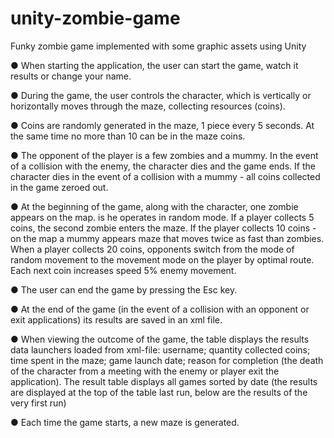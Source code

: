 # unity-zombie-game
Funky zombie game implemented with some graphic assets using Unity 

● When starting the application, the user can start the game, watch it
results or change your name.


● During the game, the user controls the character, which is vertically
or horizontally moves through the maze, collecting resources (coins).


● Coins are randomly generated in the maze, 1 piece every 5
seconds. At the same time no more than 10 can be in the maze
coins.


● The opponent of the player is a few zombies and a mummy. In the event of a collision
with the enemy, the character dies and the game ends. If the character
dies in the event of a collision with a mummy - all coins collected in the game
zeroed out.


● At the beginning of the game, along with the character, one zombie appears on the map. is he
operates in random mode. If a player collects 5 coins,
the second zombie enters the maze. If the player collects 10 coins - on the map
a mummy appears maze that moves twice as fast
than zombies. When a player collects 20 coins, opponents switch from
the mode of random movement to the movement mode on the player by
optimal route. Each next coin increases speed
5% enemy movement.


● The user can end the game by pressing the Esc key.


● At the end of the game (in the event of a collision with an opponent or exit
applications) its results are saved in an xml file.


● When viewing the outcome of the game, the table displays the results data
launchers loaded from xml-file: username; quantity
collected coins; time spent in the maze; game launch date;
reason for completion (the death of the character from a meeting with the enemy or
player exit the application). The result table displays all
games sorted by date (the results are displayed at the top of the table
last run, below are the results of the very first run)


● Each time the game starts, a new maze is generated.
